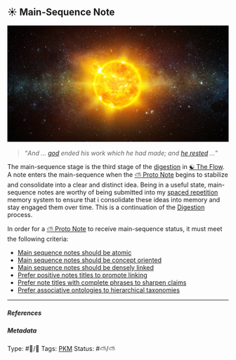 ## ☀️ Main-Sequence Note

![300](%E2%9A%99%EF%B8%8F%20Tools/%F0%9F%93%B8%20Images/38B08C07-F3C1-4A87-A8C3-B97F1AE24721.jpeg)

 > 
 > “*And ... [god](Urizen.md) ended his work which he had made; and [he rested](Novel%20experience%20and%20information%20is%20handled%20by%20the%20right%20hemisphere,%20and%20is%20handled%20by%20the%20left%20hemisphere%20once%20it%20becomes%20familiar.md) ...*”

The main-sequence stage is the third stage of the [digestion](Digestion.md) in [☯️ The Flow](🔮%20The%20Cosmos/The%20Flow.md). A note enters the main-sequence when the [⛅️ Proto Note](Proto%20Note) begins to stabilize and consolidate into a clear and distinct idea. Being in a useful state, main-sequence notes are worthy of being submitted into my [spaced repetition](Spaced%20repetition.md) memory system to ensure that i consolidate these ideas into memory and stay engaged them over time. This is a continuation of the [Digestion](Digestion.md) process.

In order for a [⛅️ Proto Note](Proto%20Note) to receive main-sequence status, it must meet the following criteria:

* [Main sequence notes should be atomic](Main%20sequence%20notes%20should%20be%20atomic.md)
* [Main sequence notes should be concept oriented](Main%20sequence%20notes%20should%20be%20concept%20oriented.md)
* [Main sequence notes should be densely linked](Main%20sequence%20notes%20should%20be%20densely%20linked.md)
* [Prefer positive notes titles to promote linking](Prefer%20positive%20notes%20titles%20to%20promote%20linking.md)
* [Prefer note titles with complete phrases to sharpen claims](Prefer%20note%20titles%20with%20complete%20phrases%20to%20sharpen%20claims.md)
* [Prefer associative ontologies to hierarchical taxonomies](Prefer%20associative%20ontologies%20to%20hierarchical%20taxonomies.md)

---

##### References

##### Metadata

Type: #🔵/🔵 
Tags: [PKM](PKM.md) 
Status: #⛅️/⛅️ 
